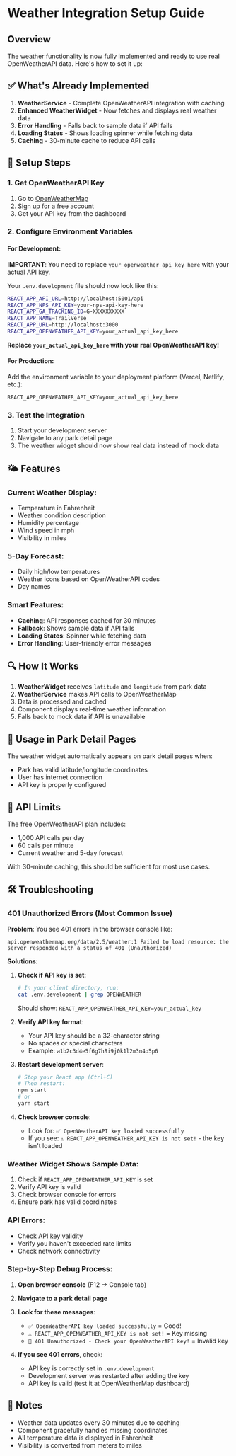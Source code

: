 # Weather Integration Setup Guide

## Overview
The weather functionality is now fully implemented and ready to use real OpenWeatherAPI data. Here's how to set it up:

## ✅ What's Already Implemented

1. **WeatherService** - Complete OpenWeatherAPI integration with caching
2. **Enhanced WeatherWidget** - Now fetches and displays real weather data
3. **Error Handling** - Falls back to sample data if API fails
4. **Loading States** - Shows loading spinner while fetching data
5. **Caching** - 30-minute cache to reduce API calls

## 🔧 Setup Steps

### 1. Get OpenWeatherAPI Key
1. Go to [OpenWeatherMap](https://openweathermap.org/api)
2. Sign up for a free account
3. Get your API key from the dashboard

### 2. Configure Environment Variables

#### For Development:
**IMPORTANT**: You need to replace `your_openweather_api_key_here` with your actual API key.

Your `.env.development` file should now look like this:
```bash
REACT_APP_API_URL=http://localhost:5001/api
REACT_APP_NPS_API_KEY=your-nps-api-key-here
REACT_APP_GA_TRACKING_ID=G-XXXXXXXXXX
REACT_APP_NAME=TrailVerse
REACT_APP_URL=http://localhost:3000
REACT_APP_OPENWEATHER_API_KEY=your_actual_api_key_here
```

**Replace `your_actual_api_key_here` with your real OpenWeatherAPI key!**

#### For Production:
Add the environment variable to your deployment platform (Vercel, Netlify, etc.):
```
REACT_APP_OPENWEATHER_API_KEY=your_actual_api_key_here
```

### 3. Test the Integration
1. Start your development server
2. Navigate to any park detail page
3. The weather widget should now show real data instead of mock data

## 🌤️ Features

### Current Weather Display:
- Temperature in Fahrenheit
- Weather condition description
- Humidity percentage
- Wind speed in mph
- Visibility in miles

### 5-Day Forecast:
- Daily high/low temperatures
- Weather icons based on OpenWeatherAPI codes
- Day names

### Smart Features:
- **Caching**: API responses cached for 30 minutes
- **Fallback**: Shows sample data if API fails
- **Loading States**: Spinner while fetching data
- **Error Handling**: User-friendly error messages

## 🔍 How It Works

1. **WeatherWidget** receives `latitude` and `longitude` from park data
2. **WeatherService** makes API calls to OpenWeatherMap
3. Data is processed and cached
4. Component displays real-time weather information
5. Falls back to mock data if API is unavailable

## 📍 Usage in Park Detail Pages

The weather widget automatically appears on park detail pages when:
- Park has valid latitude/longitude coordinates
- User has internet connection
- API key is properly configured

## 🚀 API Limits

The free OpenWeatherAPI plan includes:
- 1,000 API calls per day
- 60 calls per minute
- Current weather and 5-day forecast

With 30-minute caching, this should be sufficient for most use cases.

## 🛠️ Troubleshooting

### 401 Unauthorized Errors (Most Common Issue)

**Problem**: You see 401 errors in the browser console like:
```
api.openweathermap.org/data/2.5/weather:1 Failed to load resource: the server responded with a status of 401 (Unauthorized)
```

**Solutions**:

1. **Check if API key is set**:
   ```bash
   # In your client directory, run:
   cat .env.development | grep OPENWEATHER
   ```
   Should show: `REACT_APP_OPENWEATHER_API_KEY=your_actual_key`

2. **Verify API key format**:
   - Your API key should be a 32-character string
   - No spaces or special characters
   - Example: `a1b2c3d4e5f6g7h8i9j0k1l2m3n4o5p6`

3. **Restart development server**:
   ```bash
   # Stop your React app (Ctrl+C)
   # Then restart:
   npm start
   # or
   yarn start
   ```

4. **Check browser console**:
   - Look for: `✅ OpenWeatherAPI key loaded successfully`
   - If you see: `⚠️ REACT_APP_OPENWEATHER_API_KEY is not set!` - the key isn't loaded

### Weather Widget Shows Sample Data:
1. Check if `REACT_APP_OPENWEATHER_API_KEY` is set
2. Verify API key is valid
3. Check browser console for errors
4. Ensure park has valid coordinates

### API Errors:
- Check API key validity
- Verify you haven't exceeded rate limits
- Check network connectivity

### Step-by-Step Debug Process:

1. **Open browser console** (F12 → Console tab)
2. **Navigate to a park detail page**
3. **Look for these messages**:
   - `✅ OpenWeatherAPI key loaded successfully` = Good!
   - `⚠️ REACT_APP_OPENWEATHER_API_KEY is not set!` = Key missing
   - `🚨 401 Unauthorized - Check your OpenWeatherAPI key!` = Invalid key

4. **If you see 401 errors**, check:
   - API key is correctly set in `.env.development`
   - Development server was restarted after adding the key
   - API key is valid (test it at OpenWeatherMap dashboard)

## 📝 Notes

- Weather data updates every 30 minutes due to caching
- Component gracefully handles missing coordinates
- All temperature data is displayed in Fahrenheit
- Visibility is converted from meters to miles
